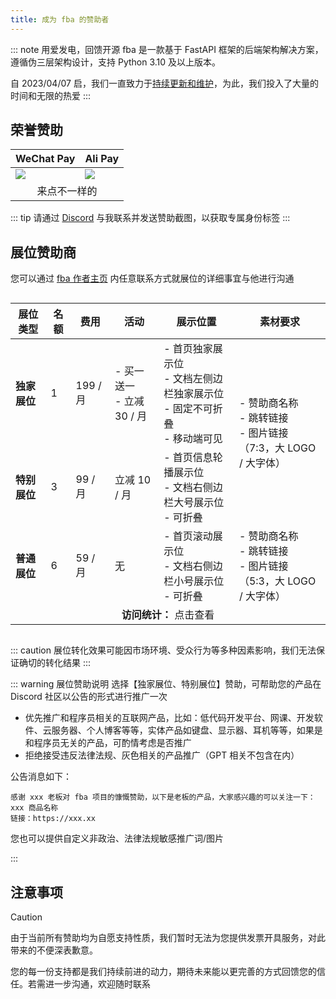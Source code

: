 ```yaml
---
title: 成为 fba 的赞助者
---
```


::: note 用爱发电，回馈开源
fba 是一款基于 FastAPI 框架的后端架构解决方案，遵循伪三层架构设计，支持 Python 3.10 及以上版本。

自 2023/04/07 启，我们一直致力于[持续更新和维护](./backend/summary/why.md#长期维护)，为此，我们投入了大量的时间和无限的热爱
:::

## 荣誉赞助

<div class="sponsor-table">
    <table>
        <thead>
        <tr>
            <th style="text-align: center;"><Icon name="mingcute:wechat-pay-fill" />WeChat Pay</th>
            <th style="text-align: center;"><Icon name="ant-design:alipay-square-filled" />Ali Pay</th>
        </tr>
        </thead>
        <tbody>
        <tr>
            <td><img src="https://wu-clan.github.io/picx-images-hosting/pay/weixin.jpg" /></td>
            <td><img src="https://wu-clan.github.io/picx-images-hosting/pay/zfb.jpg" /></td>
        </tr>
        <tr>
            <td colspan="6" style="text-align: center">
                <a href="https://wu-clan.github.io/sponsor/" style="text-decoration: none;">来点不一样的</a>
            </td>
        </tr>
        </tbody>
    </table>
</div>

::: tip
请通过 [Discord](./group.md) 与我联系并发送赞助截图，以获取专属身份标签
:::

## 展位赞助商

您可以通过 [fba 作者主页](https://wu-clan.github.io/homepage/) 内任意联系方式就展位的详细事宜与他进行沟通

<div style="display: flex; align-items: center; justify-content: center;">
    <table>
        <thead>
        <tr>
            <th>展位类型</th>
            <th>名额</th>
            <th>费用</th>
            <th>活动</th>
            <th>展示位置</th>
            <th>素材要求</th>
        </tr>
        </thead>
        <tbody>
        <!-- 独家展位 -->
        <tr>
            <td><strong>独家展位</strong></td>
            <td>1</td>
            <td>199 / 月</td>
            <td>
                - 买一送一<br>
                - 立减 30 / 月
            </td>
            <td>
                - 首页独家展示位<br>
                - 文档左侧边栏独家展示位<br>
                - 固定不可折叠<br>
                - 移动端可见
            </td>
            <td rowspan="2">
                - 赞助商名称<br>
                - 跳转链接<br>
                - 图片链接<br>
                （7:3，大 LOGO / 大字体）
            </td>
        </tr>
        <tr>
            <td><strong>特别展位</strong></td>
            <td>3</td>
            <td>99 / 月</td>
            <td>立减 10 / 月</td>
            <td>
                - 首页信息轮播展示位<br>
                - 文档右侧边栏大号展示位<br>
                - 可折叠
            </td>
        </tr>
        <tr>
            <td><strong>普通展位</strong></td>
            <td>6</td>
            <td>59 / 月</td>
            <td>无</td>
            <td>
                - 首页滚动展示位<br>
                - 文档右侧边栏小号展示位<br>
                - 可折叠
            </td>
            <td>
                - 赞助商名称<br>
                - 跳转链接<br>
                - 图片链接<br>
                （5:3，大 LOGO / 大字体）
            </td>
        </tr>
        <tr>
            <td colspan="6" style="text-align: center">
                <strong>访问统计：</strong>
                <a href="https://eu.umami.is/share/Qr55K5Uczo4dKwdQ/fastapi-practices.github.io"
                   style="text-decoration: none;">点击查看</a>
            </td>
        </tr>
        </tbody>
    </table>
</div>

::: caution
展位转化效果可能因市场环境、受众行为等多种因素影响，我们无法保证确切的转化结果
:::

::: warning 展位赞助说明
选择【独家展位、特别展位】赞助，可帮助您的产品在 Discord 社区以公告的形式进行推广一次

- 优先推广和程序员相关的互联网产品，比如：低代码开发平台、网课、开发软件、云服务器、个人博客等等，实体产品如键盘、显示器、耳机等等，如果是和程序员无关的产品，可酌情考虑是否推广
- 拒绝接受违反法律法规、灰色相关的产品推广（GPT 相关不包含在内）

公告消息如下：

```
感谢 xxx 老板对 fba 项目的慷慨赞助，以下是老板的产品，大家感兴趣的可以关注一下：
xxx 商品名称
链接：https://xxx.xx
```

您也可以提供自定义非政治、法律法规敏感推广词/图片

:::

## 注意事项

> [!CAUTION]
> 由于当前所有赞助均为自愿支持性质，我们暂时无法为您提供发票开具服务，对此带来的不便深表歉意。
>
> 您的每一份支持都是我们持续前进的动力，期待未来能以更完善的方式回馈您的信任。若需进一步沟通，欢迎随时联系

<style>
.vp-doc .sponsor-table {
  display: flex;
  align-items: center;
  justify-content: center;
}

.vp-doc .sponsor-table img {
  width: 180px;
}

@media (min-width: 768px) {
  .vp-doc .sponsor-table img {
    width: 220px;
  }
}
</style>